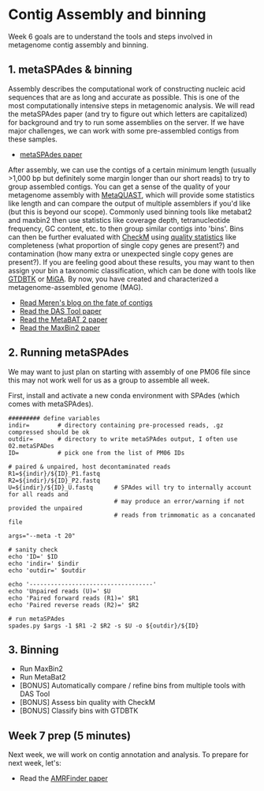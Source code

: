 # Contig Assembly and binning

Week 6 goals are to understand the tools and steps involved in metagenome contig assembly and binning.

## 1. metaSPAdes & binning

Assembly describes the computational work of constructing nucleic acid sequences that are as long and accurate as possible. This is one of the most computationally intensive steps in metagenomic analysis. We will read the metaSPAdes paper (and try to figure out which letters are capitalized) for background and try to run some assemblies on the server. If we have major challenges, we can work with some pre-assembled contigs from these samples.

- [metaSPAdes paper](https://doi.org/10.1101/gr.213959.116)

After assembly, we can use the contigs of a certain minimum length (usually >1,000 bp but definitely some margin longer than our short  reads) to try to group assembled contigs. You can get a sense of the quality of your metagenome assembly with [MetaQUAST](https://doi.org/10.1093/bioinformatics/btv697), which will provide some statistics like length and can compare the output of multiple assemblers if you'd like (but this is beyond our scope). Commonly used binning tools like metabat2 and maxbin2 then use statistics like coverage depth, tetranucleotide frequency, GC content, etc. to then group similar contigs into 'bins'. Bins can then be further evaluated with [CheckM](https://ecogenomics.github.io/CheckM/) using [quality statistics](https://doi.org/10.1038/nbt.3893) like completeness (what proportion of single copy genes are present?) and contamination (how many extra or unexpected single copy genes are present?). If you are feeling good about these results, you may want to then assign your bin a taxonomic classification, which can be done with tools like [GTDBTK](https://gtdb.ecogenomic.org) or [MiGA](http://microbial-genomes.org). By now, you have created and characterized a metagenome-assembled genome (MAG).

- [Read Meren's blog on the fate of contigs](https://merenlab.org/2020/01/02/visualizing-metagenomic-bins/)
- [Read the DAS Tool paper](https://doi.org/10.1038/s41564-018-0171-1)
- [Read the MetaBAT 2 paper](https://doi.org/10.7717%2Fpeerj.7359)
- [Read the MaxBin2 paper](https://doi.org/10.1093/bioinformatics/btv638)

## 2. Running metaSPAdes

We may want to just plan on starting with assembly of one PM06 file since this may not work well for us as a group to assemble all week.

First, install and activate a new conda environment with SPAdes (which comes with metaSPAdes).

``` console
######### define variables
indir=        # directory containing pre-processed reads, .gz compressed should be ok
outdir=       # directory to write metaSPAdes output, I often use 02.metaSPADes
ID=           # pick one from the list of PM06 IDs

# paired & unpaired, host decontaminated reads
R1=${indir}/${ID}_P1.fastq
R2=${indir}/${ID}_P2.fastq
U=${indir}/${ID}_U.fastq      # SPAdes will try to internally account for all reads and 
                              # may produce an error/warning if not provided the unpaired
                              # reads from trimmomatic as a concanated file

args="--meta -t 20"
```

``` console
# sanity check
echo 'ID=' $ID
echo 'indir=' $indir
echo 'outdir=' $outdir

echo '-----------------------------------'
echo 'Unpaired reads (U)=' $U
echo 'Paired forward reads (R1)=' $R1
echo 'Paired reverse reads (R2)=' $R2

```

``` console
# run metaSPAdes
spades.py $args -1 $R1 -2 $R2 -s $U -o ${outdir}/${ID}
```

## 3. Binning

- Run MaxBin2
- Run MetaBat2
- [BONUS] Automatically compare / refine bins from multiple tools with DAS Tool
- [BONUS] Assess bin quality with CheckM
- [BONUS] Classify bins with GTDBTK

## Week 7 prep (5 minutes)

Next week, we will work on contig annotation and analysis. To prepare for next week, let's:

- Read the [AMRFinder paper](https://www.ncbi.nlm.nih.gov/pmc/articles/PMC8208984/)
